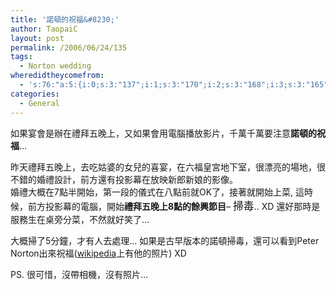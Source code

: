 ```yaml
---
title: '諾頓的祝福&#8230;'
author: TaopaiC
layout: post
permalink: /2006/06/24/135
tags:
  - Norton wedding
wheredidtheycomefrom:
  - 's:76:"a:5:{i:0;s:3:"137";i:1;s:3:"170";i:2;s:3:"168";i:3;s:3:"165";i:4;s:3:"169";}";'
categories:
  - General
---
```

如果宴會是辦在禮拜五晚上，又如果會用電腦播放影片，千萬千萬要注意**諾頓的祝福**&#8230;

昨天禮拜五晚上，去吃姑婆的女兒的喜宴，在六福皇宮地下室，很漂亮的場地，很不錯的婚禮設計，前方還有投影幕在放映新郎新娘的影像。  
婚禮大概在7點半開始，第一段的儀式在八點前就OK了，接著就開始上菜, 這時候，前方投影幕的電腦，開始**禮拜五晚上8點的餘興節目**&#8211; <big></big><big>掃毒</big>.. XD 還好那時是服務生在桌旁分菜，不然就好笑了&#8230;

大概掃了5分鐘，才有人去處理&#8230; 如果是古早版本的諾頓掃毒，還可以看到Peter Norton出來祝福([wikipedia][1]上有他的照片) XD

PS. 很可惜，沒帶相機，沒有照片&#8230;

 [1]: http://en.wikipedia.org/wiki/Peter_Norton